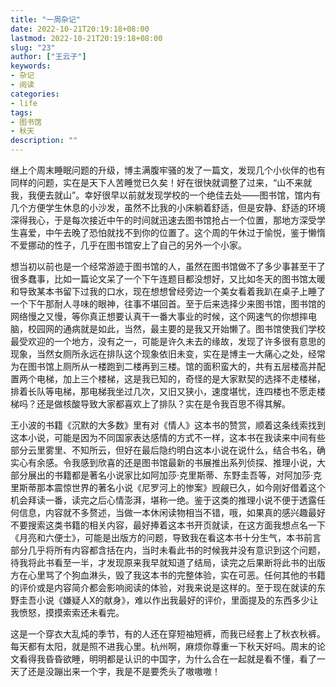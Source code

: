 ```yaml
---
title: "一周杂记"
date: 2022-10-21T20:19:18+08:00
lastmod: 2022-10-21T20:19:18+08:00
slug: "23"
author: ["王云子"]
keywords: 
- 杂记
- 阅读
categories: 
- life
tags: 
- 图书馆
- 秋天
description: ""
---
```


继上个周末睡眠问题的升级，博主满腹牢骚的发了一篇文，发现几个小伙伴的也有同样的问题，实在是天下人苦睡觉已久矣！好在很快就调整了过来，“山不来就我，我便去就山”。幸好很早以前就发现学校的一个绝佳去处——图书馆，馆内有几个方便学生休息的小沙发，虽然不比我的小床躺着舒适，但是安静、舒适的环境深得我心，于是每次接近中午的时间就迅速去图书馆抢占一个位置，那地方深受学生喜爱，中午去晚了恐怕就找不到你的位置了。这个周的午休过于愉悦，鉴于懒惰不爱挪动的性子，几乎在图书馆安上了自己的另外一个小家。

想当初以前也是一个经常游迹于图书馆的人，虽然在图书馆做不了多少事甚至干了很多蠢事，比如一篇论文呆了一个下午连题目都没想好，又比如冬天的图书馆太暖和导致某本书留下过我的口水，现在想想曾经旁边一个美女看着我趴在桌子上睡了一个下午那耐人寻味的眼神，往事不堪回首。至于后来选择少来图书馆，图书馆的网络慢之又慢，等你真正想要认真干一番大事业的时候，这个网速气的你想摔电脑，校园网的通病就是如此，当然，最主要的是我又开始懒了。图书馆使我们学校最受欢迎的一个地方，没有之一，可能是许久未去的缘故，发现了许多很有意思的现象，当然女厕所永远在排队这个现象依旧未变，实在是博主一大痛心之处，经常为在图书馆上厕所从一楼跑到二楼再到三楼。馆的面积蛮大的，共有五层楼高并配置两个电梯，加上三个楼梯，这是我已知的，奇怪的是大家默契的选择不走楼梯，排着长队等电梯，那电梯我坐过几次，又旧又狭小，速度堪忧，连四楼也不愿走楼梯吗？还是做核酸导致大家都喜欢上了排队？实在是令我百思不得其解。

王小波的书籍《沉默的大多数》里有对《情人》这本书的赞赏，顺着这条线索找到这本小说，可能是因为不同国家表达感情的方式不一样，这本书在我读来中间有些部分云里雾里、不知所云，但好在最后隐约明白这本小说在说什么，结合书名，确实心有余感。令我感到欣喜的还是图书馆最新的书展推出系列侦探、推理小说，大部分展出的书籍都是著名小说家比如阿加莎·克里斯蒂、东野圭吾等，对阿加莎·克里斯蒂那本震惊世界的著名小说《尼罗河上的惨案》觊觎已久，如今刚好借着这个机会拜读一番，读完之后心情澎湃，堪称一绝。鉴于这类的推理小说不便于透露任何信息，内容就不多赘述，当做一本休闲读物相当不错，哦，如果真的感兴趣最好不要搜索这类书籍的相关内容，最好捧着这本书开页就读，在这方面我想点名一下《月亮和六便士》，可能是出版方的问题，导致我在看这本书十分生气，本书前言部分几乎将所有内容都含括在内，当时未看此书的时候我并没有意识到这个问题，待我将此书看至一半，才发现原来我早就知道了结局，读完之后果断将此书的出版方在心里骂了个狗血淋头，毁了我这本书的完整体验，实在可恶。任何其他的书籍的评价或是内容简介都会影响阅读的体验，对我来说是这样的。至于现在就读的东野圭吾小说《嫌疑人X的献身》，难以作出我最好的评价，里面提及的东西多少让我愤怒，摸摸索索还未看完。

这是一个穿衣大乱炖的季节，有的人还在穿短袖短裤，而我已经套上了秋衣秋裤。每天都有太阳，就是照不进我心里。杭州啊，麻烦你尊重一下秋天好吗。周末的论文看得我昏昏欲睡，明明都是认识的中国字，为什么合在一起就是看不懂，看了一天了还是没蹦出来一个字，我是不是要秃头了嗷嗷嗷！



